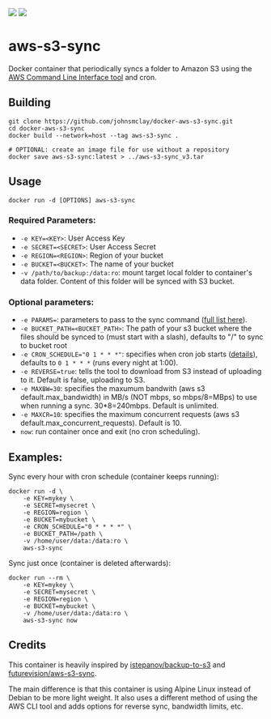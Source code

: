 [![](https://images.microbadger.com/badges/image/futurevision/aws-s3-sync.svg)](https://microbadger.com/images/futurevision/aws-s3-sync "Get your own image badge on microbadger.com")
[![](https://images.microbadger.com/badges/version/futurevision/aws-s3-sync.svg)](https://microbadger.com/images/futurevision/aws-s3-sync "Get your own version badge on microbadger.com")


# aws-s3-sync

Docker container that periodically syncs a folder to Amazon S3 using the [AWS Command Line Interface tool](https://aws.amazon.com/cli/) and cron.

## Building

```
git clone https://github.com/johnsmclay/docker-aws-s3-sync.git
cd docker-aws-s3-sync
docker build --network=host --tag aws-s3-sync .

# OPTIONAL: create an image file for use without a repository
docker save aws-s3-sync:latest > ../aws-s3-sync_v3.tar
```

## Usage

    docker run -d [OPTIONS] aws-s3-sync


### Required Parameters:

* `-e KEY=<KEY>`: User Access Key
* `-e SECRET=<SECRET>`: User Access Secret
* `-e REGION=<REGION>`: Region of your bucket
* `-e BUCKET=<BUCKET>`: The name of your bucket
* `-v /path/to/backup:/data:ro`: mount target local folder to container's data folder. Content of this folder will be synced with S3 bucket.

### Optional parameters:

* `-e PARAMS=`: parameters to pass to the sync command ([full list here](http://docs.aws.amazon.com/cli/latest/reference/s3/sync.html)).
* `-e BUCKET_PATH=<BUCKET_PATH>`: The path of your s3 bucket where the files should be synced to (must start with a slash), defaults to "/" to sync to bucket root
* `-e CRON_SCHEDULE="0 1 * * *"`: specifies when cron job starts ([details](http://en.wikipedia.org/wiki/Cron)), defaults to `0 1 * * *` (runs every night at 1:00).
* `-e REVERSE=true`: tells the tool to download from S3 instead of uploading to it. Default is false, uploading to S3.
* `-e MAXBW=30`: specifies the maxumum bandwith (aws s3 default.max_bandwidth) in MB/s (NOT mbps, so mbps/8=MBps) to use when running a sync. 30\*8=240mbps. Default is unlimited.
* `-e MAXCR=10`: specifies the maximum concurrent requests (aws s3 default.max_concurrent_requests). Default is 10.
* `now`: run container once and exit (no cron scheduling).

## Examples:

Sync every hour with cron schedule (container keeps running):

    docker run -d \
        -e KEY=mykey \
        -e SECRET=mysecret \
		-e REGION=region \
        -e BUCKET=mybucket \
        -e CRON_SCHEDULE="0 * * * *" \
		-e BUCKET_PATH=/path \
        -v /home/user/data:/data:ro \
        aws-s3-sync

Sync just once (container is deleted afterwards):

    docker run --rm \
        -e KEY=mykey \
        -e SECRET=mysecret \
		-e REGION=region \
        -e BUCKET=mybucket \
        -v /home/user/data:/data:ro \
        aws-s3-sync now

## Credits

This container is heavily inspired by [istepanov/backup-to-s3](https://github.com/istepanov/docker-backup-to-s3/blob/master/README.md) and [futurevision/aws-s3-sync](https://github.com/futurevision/docker-aws-s3-sync/blob/master/README.md).

The main difference is that this container is using Alpine Linux instead of Debian to be more light weight. It also uses a different method of using the AWS CLI tool and adds options for reverse sync, bandwidth limits, etc.

